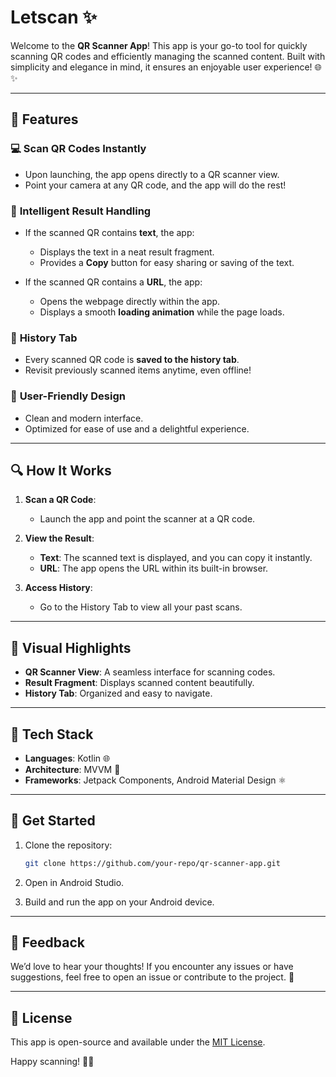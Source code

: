 # Letscan ✨

Welcome to the **QR Scanner App**! This app is your go-to tool for quickly scanning QR codes and efficiently managing the scanned content. Built with simplicity and elegance in mind, it ensures an enjoyable user experience! 🌐✨

---

## 🔧 **Features**

### 💻 **Scan QR Codes Instantly**
- Upon launching, the app opens directly to a QR scanner view.
- Point your camera at any QR code, and the app will do the rest!

### 🔐 **Intelligent Result Handling**
- If the scanned QR contains **text**, the app:
    - Displays the text in a neat result fragment.
    - Provides a **Copy** button for easy sharing or saving of the text.

- If the scanned QR contains a **URL**, the app:
    - Opens the webpage directly within the app.
    - Displays a smooth **loading animation** while the page loads.

### 🔼 **History Tab**
- Every scanned QR code is **saved to the history tab**.
- Revisit previously scanned items anytime, even offline!

### 🌟 **User-Friendly Design**
- Clean and modern interface.
- Optimized for ease of use and a delightful experience.

---

## 🔍 **How It Works**

1. **Scan a QR Code**:
    - Launch the app and point the scanner at a QR code.

2. **View the Result**:
    - **Text**: The scanned text is displayed, and you can copy it instantly.
    - **URL**: The app opens the URL within its built-in browser.

3. **Access History**:
    - Go to the History Tab to view all your past scans.

---

## 🌈 **Visual Highlights**
- **QR Scanner View**: A seamless interface for scanning codes.
- **Result Fragment**: Displays scanned content beautifully.
- **History Tab**: Organized and easy to navigate.

---

## 🚀 **Tech Stack**
- **Languages**: Kotlin 🌐
- **Architecture**: MVVM 🔄
- **Frameworks**: Jetpack Components, Android Material Design ⚛️

---

## 📢 **Get Started**

1. Clone the repository:
   ```bash
   git clone https://github.com/your-repo/qr-scanner-app.git
   ```

2. Open in Android Studio.
3. Build and run the app on your Android device.

---

## 🙏 **Feedback**
We’d love to hear your thoughts! If you encounter any issues or have suggestions, feel free to open an issue or contribute to the project. 📢

---

## 💎 **License**
This app is open-source and available under the [MIT License](LICENSE).

Happy scanning! 📝🌟

